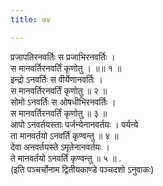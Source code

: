 ```yaml
---
title: ७४

---
```

प्रजापतिरनवर्तिः स प्रजाभिरनवर्तिः ।  
स मानवर्तिरनवर्तिं कृणोतु । ॥॥ १ ॥  
इन्द्रो ऽनवर्तिः स वीर्येणानवर्तिः ।  
स मानवर्तिरनवर्तिं कृणोतु ॥ २ ॥  
सोमो ऽनवर्तिः स ओषधीभिरनवर्तिः ।  
स मानवर्तिरनवर्तिं कृणोतु ॥ ३ ॥  
आपो ऽनवर्तयस्ताः पर्जन्येनानवर्तयः । पर्यन्ये  
ता मानवर्तयो ऽनवर्तिं कृण्वन्तु ॥ ४ ॥  
देवा अनवर्तयस्ते ऽमृतेनानवर्तयः ।  
ते मानवर्तयो ऽनवर्तिं कृण्वन्तु ॥ ५ ॥ .  
(इति पञ्चर्चोनाम द्वितीयकाण्डे पञ्चदशो ऽनुवाकः)  